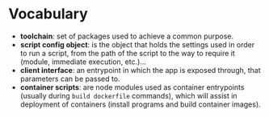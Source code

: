 # Vocabulary
- **toolchain**: set of packages used to achieve a common purpose.
- **script config object**: is the object that holds the settings used in order to run a script, from the path of the script to the way to require it (module, immediate execution, etc.)...
- **client interface**: an entrypoint in which the app is exposed through, that parameters can be passed to.
- **container scripts**: are node modules used as container entrypoints (usually during `build dockerfile` commands), which will assist in deployment of containers (install programs and build container images).